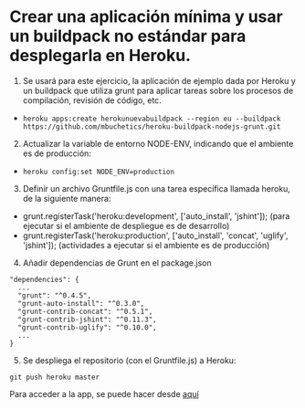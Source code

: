Crear una aplicación mínima y usar un buildpack no estándar para desplegarla en Heroku.
======================================================================


1. Se usará para este ejercicio, la aplicación de ejemplo dada por Heroku y un buildpack que utiliza grunt para aplicar tareas sobre los procesos de compilación, revisión de código, etc.
 * `heroku apps:create herokunuevabuildpack --region eu --buildpack https://github.com/mbuchetics/heroku-buildpack-nodejs-grunt.git`

2. Actualizar la variable de entorno NODE-ENV, indicando que el ambiente es de producción:
 * `heroku config:set NODE_ENV=production`

3. Definir un archivo Gruntfile.js con una tarea específica llamada heroku, de la siguiente manera:
 * grunt.registerTask('heroku:development', ['auto_install', 'jshint']); (para ejecutar si el ambiente de despliegue es de desarrollo)
 * grunt.registerTask('heroku:production', ['auto_install', 'concat', 'uglify', 'jshint']); (actividades a ejecutar si el ambiente es de producción)

4. Añadir dependencias de Grunt en el package.json
```
"dependencies": {
  ...
  "grunt": "^0.4.5",
  "grunt-auto-install": "^0.3.0",
  "grunt-contrib-concat": "^0.5.1",
  "grunt-contrib-jshint": "^0.11.3",
  "grunt-contrib-uglify": "^0.10.0",
  ...
}
```

5. Se despliega el repositorio (con el Gruntfile.js) a Heroku:

`git push heroku master`

Para acceder a la app, se puede hacer desde [aquí](http://herokunuevabuildpack.herokuapp.com/)
